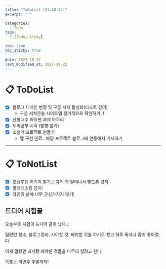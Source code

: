```yaml
---
title: "ToDoList [21.10.22]"
excerpt: " "

categories:
  - Todo
tags:
  - [Todo, Study]

toc: true
toc_sticky: true
 
date: 2021-10-22
last_modified_at: 2021-10-22
---
```


# 📋 ToDoList  

- [x] 블로그 디자인 변경 및 구글 서치 활성화(리스트 같이)
  - 구글 서치콘솔 사이트맵 정기적으로 확인하기..!
- [x] 선형대수 파이썬 과제 마무리
- [x] 토익공부 시작 (방향 잡기)
- [x] 소설기 프로젝트 만들기
  - 맵 구현 완료.. 해당 프로젝트 블로그에 연동해서 기재하기

---

# 📋 ToNotList  

- [x]  모닝루틴 어기지 말기..! 자기 전 일어나서 핸드폰 금지
- [x]  멀티태스킹 금지!
- [x]  타인의 삶에 너무 관심가지지 않기!

## 드디어 시험끝

오늘부로 시험이 드디어 끝이 났다..!  

밀렸던 청소, 블로그정리, 사야할 것, 해야할 것을 하기도 했고 하루 푹쉬니 많이 좋아졌다.

이제 밀렸던 과제랑 해야한 것들을 마무리 할려고 한다.

목표는 이번주 주말까지!
